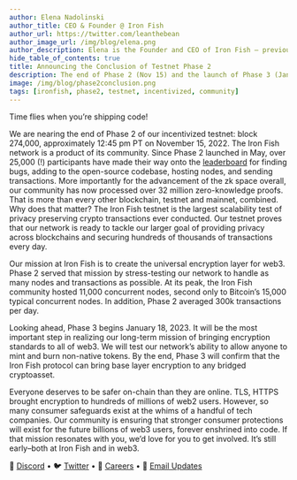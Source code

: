 ```yaml
---
author: Elena Nadolinski
author_title: CEO & Founder @ Iron Fish
author_url: https://twitter.com/leanthebean 
author_image_url: /img/blog/elena.png
author_description: Elena is the Founder and CEO of Iron Fish — previously worked at Microsoft and Airbnb. Fell down the cryptocurrency rabbit hole in 2017. Really didn't want her insurance to know she eats pizza.
hide_table_of_contents: true
title: Announcing the Conclusion of Testnet Phase 2
description: The end of Phase 2 (Nov 15) and the launch of Phase 3 (Jan 18).
image: /img/blog/phase2conclusion.png
tags: [ironfish, phase2, testnet, incentivized, community]
---
```

 
Time flies when you’re shipping code! 
 
We are nearing the end of Phase 2 of our incentivized testnet: block 274,000, approximately 12:45 pm PT on November 15, 2022. The Iron Fish network is a product of its community. Since Phase 2 launched in May, over 25,000 (!) participants have made their way onto the [leaderboard](https://testnet.ironfish.network/leaderboard) for finding bugs, adding to the open-source codebase, hosting nodes, and sending transactions. More importantly for the advancement of the zk space overall, our community has now processed over 32 million zero-knowledge proofs. That is more than every other blockchain, testnet and mainnet, combined. Why does that matter? The Iron Fish testnet is the largest scalability test of privacy preserving crypto transactions ever conducted. Our testnet proves that our network is ready to tackle our larger goal of providing privacy across blockchains and securing hundreds of thousands of transactions every day.
 
Our mission at Iron Fish is to create the universal encryption layer for web3. Phase 2 served that mission by stress-testing our network to handle as many nodes and transactions as possible. At its peak, the Iron Fish community hosted 11,000 concurrent nodes, second only to Bitcoin’s 15,000 typical concurrent nodes. In addition, Phase 2 averaged 300k transactions per day. 
 
Looking ahead, Phase 3 begins January 18, 2023. It will be the most important step in realizing our long-term mission of bringing encryption standards to all of web3. We will test our network’s ability to allow anyone to mint and burn non-native tokens. By the end, Phase 3 will confirm that the Iron Fish protocol can bring base layer encryption to any bridged cryptoasset.
 
Everyone deserves to be safer on-chain than they are online. TLS, HTTPS brought encryption to hundreds of millions of web2 users. However, so many consumer safeguards exist at the whims of a handful of tech companies. Our community is ensuring that stronger consumer protections will exist for the future billions of web3 users, forever enshrined into code. If that mission resonates with you, we’d love for you to get involved. It’s still early–both at Iron Fish and in web3.
 
🎤 [Discord](https://discord.gg/ironfish) •
🐦 [Twitter](https://twitter.com/ironfishcrypto) •
🚀 [Careers](https://ironfish.network/careers) •
📧 [Email Updates](https://ironfish.network/#email-signup)
